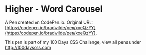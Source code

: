 # Higher - Word Carousel

A Pen created on CodePen.io. Original URL: [https://codepen.io/bradwilde/pen/xxeQzYY](https://codepen.io/bradwilde/pen/xxeQzYY).

This pen is part of my 100 Days CSS Challenge, view all pens under http://100dayscss.com